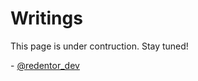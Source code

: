 # Writings

This page is under contruction. Stay tuned!

\- [@redentor_dev](https://x.com/redentor_dev)

